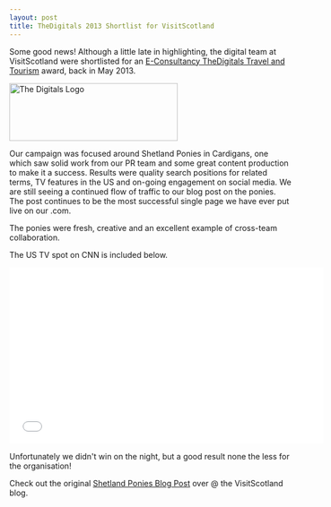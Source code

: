 ```yaml
---
layout: post
title: TheDigitals 2013 Shortlist for VisitScotland
---
```

Some good news! Although a little late in highlighting, the digital team at VisitScotland were shortlisted for an [E-Consultancy TheDigitals Travel and Tourism](http://thedigitalsawards.com/) award, back in May 2013.

<a href="http://calumshep.com/wp-content/uploads/2013/07/the-digitals-logo.png"><img alt="The Digitals Logo" src="http://calumshep.com/wp-content/uploads/2013/07/the-digitals-logo.png" width="300" height="103" /></a>

Our campaign was focused around Shetland Ponies in Cardigans, one which saw solid work from our PR team and some great content production to make it a success. Results were quality search positions for related terms, TV features in the US and on-going engagement on social media. We are still seeing a continued flow of traffic to our blog post on the ponies. The post continues to be the most successful single page we have ever put live on our .com.

The ponies were fresh, creative and an excellent example of cross-team collaboration.

The US TV spot on CNN is included below.

<iframe src="//www.youtube.com/embed/PfaRtzDNePc" height="315" width="560" allowfullscreen="" frameborder="0"></iframe>

Unfortunately we didn't win on the night, but a good result none the less for the organisation!

Check out the original [Shetland Ponies Blog Post](http://www.visitscotland.com/blog/scotland/shetland-ponies-in-cardigans/) over @ the VisitScotland blog.
